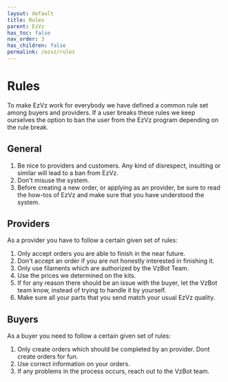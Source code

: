 ```yaml
---
layout: default
title: Rules
parent: EzVz
has_toc: false
nav_order: 3
has_children: false
permalink: /ezvz/rules
---
```


# Rules

To make EzVz work for everybody we have defined a common rule set among buyers and providers. If a user breaks these rules we keep ourselves the option to ban the user from the EzVz program depending on the rule break.

## General

1. Be nice to providers and customers. Any kind of disrespect, insulting or similar will lead to a ban from EzVz.
2. Don't misuse the system.
3. Before creating a new order, or applying as an provider, be sure to read the how-tos of EzVz and make sure that you have understood the system.

## Providers

As a provider you have to follow a certain given set of rules:

1. Only accept orders you are able to finish in the near future.
2. Don't accept an order if you are not honestly interested in finishing it.
3. Only use filaments which are authorized by the VzBot Team.
4. Use the prices we determined on the kits.
5. If for any reason there should be an issue with the buyer, let the VzBot team know, instead of trying to handle it by yourself.
6. Make sure all your parts that you send match your usual EzVz quality.

## Buyers

As a buyer you need to follow a certain given set of rules:

1. Only create orders which should be completed by an provider. Dont create orders for fun.
2. Use correct information on your orders.
3. If any problems in the process occurs, reach out to the VzBot team.
